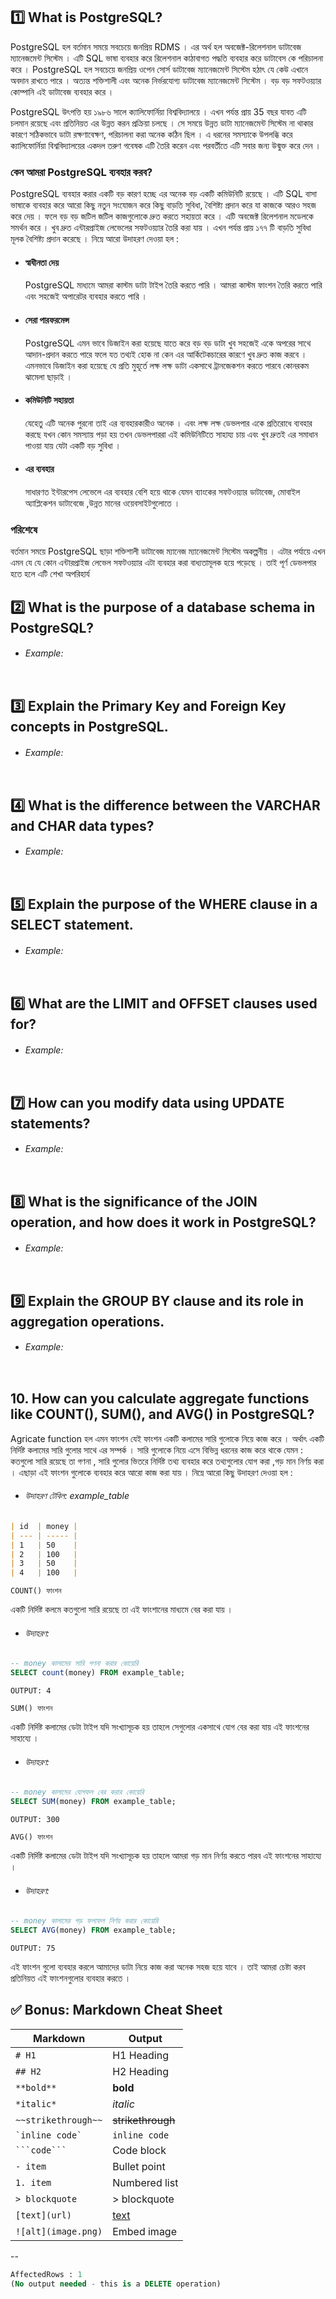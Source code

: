 ## 1️⃣ What is PostgreSQL?

PostgreSQL হল বর্তমান সময়ে সবচেয়ে জনপ্রিয় RDMS । এর অর্থ হল অবজেক্ট-রিলেশনাল ডাটাবেজ ম্যানেজমেন্ট সিস্টেম । এটি SQL ভাষা ব্যবহার করে রিলেশনাল কাঠাবাগত পদ্ধতি ব্যবহার করে ডাটাবেস কে পরিচালনা করে । PostgreSQL হল সবচেয়ে জনপ্রিয় ওপেন সোর্স ডাটাবেজ ম্যানেজমেন্ট সিস্টেম হঠাৎ যে কেউ এখানে অবদান রাখতে পারে । অত্যন্ত শক্তিশালী এবং অনেক নির্ভরযোগ্য ডাটাবেজ ম্যানেজমেন্ট সিস্টেম । বড় বড় সফটওয়্যার কোম্পানি এই ডাটাবেজ ব্যবহার করে ।

PostgreSQL উৎপত্তি হয় ১৯৮৬ সালে ক্যালিফোর্নিয়া বিশ্ববিদ্যালয়ে । এখন পর্যন্ত প্রায় 35 বছর যাবত এটি চলমান রয়েছে এবং প্রতিনিয়ত এর উন্নত করন প্রক্রিয়া চলছে । সে সময়ে উন্নত ডাটা ম্যানেজমেন্ট সিস্টেম না থাকার কারণে সঠিকভাবে ডাটা রক্ষণাবেক্ষণ, পরিচালনা করা অনেক কঠিন ছিল । এ ধরনের সমস্যাকে উপলব্ধি করে ক্যালিফোর্নিয়া বিশ্ববিদ্যালয়ের একদল তরুণ গবেষক এটি তৈরি করেন এবং পরবর্তীতে এটি সবার জন্য উন্মুক্ত করে দেন ।

### কেন আমরা PostgreSQL ব্যবহার করব?

PostgreSQL ব্যবহার করার একটি বড় কারণ হচ্ছে এর অনেক বড় একটি কমিউনিটি রয়েছে । এটি SQL বাসা ভাষাকে ব্যবহার করে আরো কিছু নতুন সংযোজন করে কিছু বাড়তি সুবিধা, বৈশিষ্ট্য প্রদান করে যা কাজকে আরও সহজ করে দেয় । ফলে বড় বড় জটিল জটিল কাজগুলোকে দ্রুত করতে সহায়তা করে । এটি অবজেক্ট রিলেশনাল মডেলকে সমর্থন করে । খুব দ্রুত এন্টারপ্রাইজ লেভেলের সফটওয়্যার তৈরি করা যায় । এখন পর্যন্ত প্রায় ১৭৭ টি বাড়তি সুবিধা মূলক বৈশিষ্ট্য প্রদান করেছে । নিম্নে আরো উদাহরণ দেওয়া হল :

- #### স্বাধীনতা দেয়
  PostgreSQL মাধ্যমে আমরা কাস্টম ডাটা টাইপ তৈরি করতে পারি । আমরা কাস্টম ফাংশন তৈরি করতে পারি এবং সহজেই অপারেটর ব্যবহার করতে পারি ।
- #### সেরা পারফরমেন্স

  PostgreSQL এমন ভাবে ডিজাইন করা হয়েছে যাতে করে বড় বড় ডাটা খুব সহজেই একে অপরের সাথে আদান-প্রদান করতে পারে ফলে যত তথ্যই হোক না কেন এর আর্কিটেকচারের কারণে খুব দ্রুত কাজ করবে । এমনভাবে ডিজাইন করা হয়েছে যে প্রতি মুহূর্তে লক্ষ লক্ষ ডাটা একসাথে ট্রানজেকশন করতে পারবে কোনরকম ঝামেলা ছাড়াই ।

- #### কমিউনিটি সহায়তা
  যেহেতু এটি অনেক পুরনো তাই এর ব্যবহারকারীও অনেক । এবং লক্ষ লক্ষ ডেভলপার একে প্রতিরোধে ব্যবহার করছে যখন কোন সমস্যায় পড়া হয় তখন ডেভলপাররা এই কমিউনিটিতে সাহায্য চায় এবং খুব দ্রুতই এর সমাধান পাওয়া যায় যেটা একটি বড় সুবিধা ।
- #### এর ব্যবহার
  সাধারণত ইন্টারপেস লেভেলে এর ব্যবহার বেশি হয়ে থাকে যেমন ব্যাংকের সফটওয়্যার ডাটাবেজ, মোবাইল অ্যাপ্লিকেশন ডাটাবেজে ,উন্নত মানের ওয়েবসাইটগুলোতে ।

### পরিশেষে

বর্তমান সময়ে PostgreSQL ছাড়া শক্তিশালী ডাটাবেজ ম্যানেজ ম্যানেজমেন্ট সিস্টেম অকল্পনীয় । এটার পর্যায়ে এখন এমন যে যে কোন এন্টারপ্রাইজ লেভেল সফটওয়্যার এটা ব্যবহার করা বাধ্যতামূলক হয়ে পড়েছে । তাই পূর্ণ ডেভলপার হতে হলে এটি শেখা অপরিহার্য

## 2️⃣ What is the purpose of a database schema in PostgreSQL?

- ###### Example:

```SQL


```

## 3️⃣ Explain the Primary Key and Foreign Key concepts in PostgreSQL.

- ###### Example:

```SQL


```

## 4️⃣ What is the difference between the VARCHAR and CHAR data types?

- ###### Example:

```SQL


```

## 5️⃣ Explain the purpose of the WHERE clause in a SELECT statement.

- ###### Example:

```SQL


```

## 6️⃣ What are the LIMIT and OFFSET clauses used for?

- ###### Example:

```SQL


```

## 7️⃣ How can you modify data using UPDATE statements?

- ###### Example:

```SQL


```

## 8️⃣ What is the significance of the JOIN operation, and how does it work in PostgreSQL?

- ###### Example:

```SQL


```

## 9️⃣ Explain the GROUP BY clause and its role in aggregation operations.

- ###### Example:

```SQL


```

## 10. How can you calculate aggregate functions like COUNT(), SUM(), and AVG() in PostgreSQL?

Agricate function হল এমন ফাংশন যেই ফাংশন একটি কলামের সারি গুলোকে নিয়ে কাজ করে । অর্থাৎ একটি নির্দিষ্ট কলামের সারি গুলোর সাথে এর সম্পর্ক । সারি গুলোকে নিয়ে এসে বিভিন্ন ধরনের কাজ করে থাকে যেমন : কতগুলো সারি রয়েছে তা গণনা , সারি গুলোর ভিতরে নির্দিষ্ট তথ্য ব্যবহার করে তথ্যগুলোর যোগ করা ,গড় মান নির্ণয় করা । এছাড়া এই ফাংশন গুলোকে ব্যবহার করে আরো কাজ করা যায় । নিম্নে আরো কিছু উদাহরণ দেওয়া হল :

- ###### উদাহরণ টেবিল: example_table

```markdown
| id  | money |
| --- | ----- |
| 1   | 50    |
| 2   | 100   |
| 3   | 50    |
| 4   | 100   |
```

`COUNT() ফাংশন`

একটি নির্দিষ্ট কলমে কতগুলো সারি রয়েছে তা এই ফাংশানের মাধ্যমে বের করা যায় ।

- ###### উদাহরণ:

```SQL
-- money কালামের সারি গণনা করার কোয়েরি
SELECT count(money) FROM example_table;

```

```
OUTPUT: 4
```

`SUM() ফাংশন`

একটি নির্দিষ্ট কলামের ডেটা টাইপ যদি সংখ্যাসূচক হয় তাহলে সেগুলোর একসাথে যোগ বের করা যায় এই ফাংশনের সাহায্যে ।

- ###### উদাহরণ:

```SQL
-- money কালামের যোগফল বের করার কোয়েরি
SELECT SUM(money) FROM example_table;

```

```
OUTPUT: 300
```

`AVG() ফাংশন`

একটি নির্দিষ্ট কলামের ডেটা টাইপ যদি সংখ্যাসূচক হয় তাহলে আমরা গড় মান নির্ণয় করতে পারব এই ফাংশনের সাহায্যে ।

- ###### উদাহরণ:

```SQL
-- money কালামের গড় ফলাফল নির্ণয় করার কোয়েরি
SELECT AVG(money) FROM example_table;

```

```
OUTPUT: 75

```

এই ফাংশন গুলো ব্যবহার করলে আমাদের ডাটা নিয়ে কাজ করা অনেক সহজ হয়ে যাবে । তাই আমরা চেষ্টা করব প্রতিনিয়ত এই ফাংশনগুলোর ব্যবহার করতে ।

## ✅ Bonus: Markdown Cheat Sheet

| Markdown            | Output                      |
| ------------------- | --------------------------- |
| `# H1`              | H1 Heading                  |
| `## H2`             | H2 Heading                  |
| `**bold**`          | **bold**                    |
| `*italic*`          | _italic_                    |
| `~~strikethrough~~` | ~~strikethrough~~           |
| `` `inline code` `` | `inline code`               |
| ` ```code``` `      | Code block                  |
| `- item`            | Bullet point                |
| `1. item`           | Numbered list               |
| `> blockquote`      | > blockquote                |
| `[text](url)`       | [text](https://example.com) |
| `![alt](image.png)` | Embed image                 |

--

```sql
AffectedRows : 1
(No output needed - this is a DELETE operation)
```

